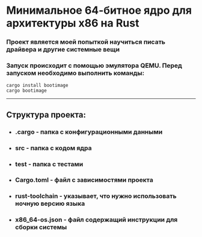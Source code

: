 # Минимальное  64-битное ядро для архитектуры x86  на Rust
### Проект является моей попыткой научиться писать драйвера и другие системные вещи 
### Запуск происходит с помощью эмулятора QEMU. Перед запуском необходимо выполнить команды:
```commandline
cargo install bootimage
cargo bootimage
```
---
## Структура проекта:
* ### .cargo - папка с конфигурационными данными
* ### src - папка с кодом ядра
* ### test - папка с тестами
* ### Cargo.toml - файл с зависимостями проекта
* ### rust-toolchain - указывает, что нужно использовать ночную версию языка
* ### x86_64-os.json - файл содержащий инструкции для сборки системы